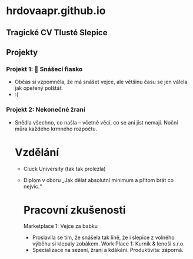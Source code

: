 # hrdovaapr.github.io

## Tragické CV Tlusté Slepice
## Projekty
### Projekt 1: 🥚 Snášecí fiasko
- Občas si vzpomněla, že má snášet vejce, ale většinu času se jen válela jak opeřený polštář.
- :(

### Projekt 2: Nekonečné žraní
- Snědla všechno, co našla – včetně věcí, co se ani jíst nemají. Noční můra každého krmného rozpočtu.
  

  # Vzdělání
  - Cluck University (tak tak prolezla)
  - Diplom v oboru „Jak dělat absolutní minimum a přitom brát co nejvíc.“
 
    # Pracovní zkušenosti
    Marketplace 1: Vejce za babku
    - Proslavila se tím, že snášela tak líně, že i slepice z volného výběhu si klepaly zobákem.
    Work Place 1: Kurník & lenoši s.r.o.
    - Specializace na sezení, žraní a kdákání. Produktivita: záporná.
